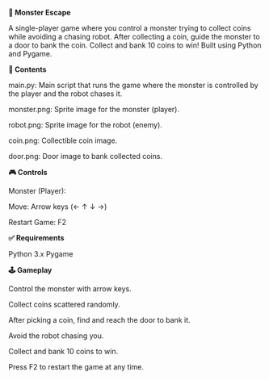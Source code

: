 **👾 Monster Escape**

A single-player game where you control a monster trying to collect coins while avoiding a chasing robot. After collecting a coin, guide the monster to a door to bank the coin. Collect and bank 10 coins to win! Built using Python and Pygame.


**📁 Contents**

main.py: Main script that runs the game where the monster is controlled by the player and the robot chases it.

monster.png: Sprite image for the monster (player).

robot.png: Sprite image for the robot (enemy).

coin.png: Collectible coin image.

door.png: Door image to bank collected coins.



**🎮 Controls**

Monster (Player):

Move: Arrow keys (← ↑ ↓ →)

Restart Game: F2



**✅ Requirements**

Python 3.x
Pygame



**🕹️ Gameplay**

Control the monster with arrow keys.

Collect coins scattered randomly.

After picking a coin, find and reach the door to bank it.

Avoid the robot chasing you.

Collect and bank 10 coins to win.

Press F2 to restart the game at any time.
